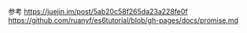 参考
https://juejin.im/post/5ab20c58f265da23a228fe0f
https://github.com/ruanyf/es6tutorial/blob/gh-pages/docs/promise.md

